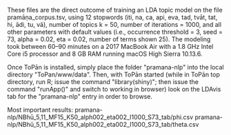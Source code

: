 These files are the direct outcome of training an LDA topic model on the file pramāṇa_corpus.tsv, using 12 stopwords (iti, na, ca, api, eva, tad, tvāt, tat, hi, ādi, tu, vā), number of topics k = 50, number of iterations = 1000, and all other parameters with default values (i.e., occurrence threshold = 3, seed = 73, alpha = 0.02, eta = 0.02, number of terms shown 25). The modeling took between 60–90 minutes on a 2017 MacBook Air with a 1.8 GHz Intel Core i5 processor and 8 GB RAM running macOS High Sierra 10.13.6.

Once ToPān is installed, simply place the folder "pramana-nlp" into the local directory "ToPan/www/data". Then, with ToPān started (while in ToPān top directory, run R; issue the command "library(shiny)"; then issue the command "runApp()" and switch to working in browser) look on the LDAvis tab for the "pramana-nlp" entry in order to browse.

Most important results:
	pramana-nlp/NBhū_5,11_MF15_K50_alph002_eta002_I1000_S73_tab/phi.csv
	pramana-nlp/NBhū_5,11_MF15_K50_alph002_eta002_I1000_S73_tab/theta.csv